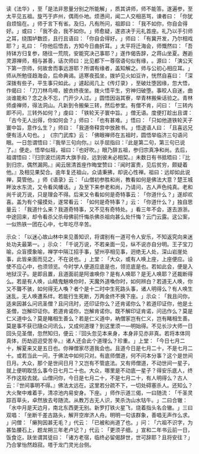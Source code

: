 读《法华》​，至「是法非思量分别之所能解」​，质其讲师，师不能答。遂遍参，至太平见五祖。旋丐于庐州，偶雨仆地。烦懑间，闻二人交相恶骂，谏者曰：​「你犹自烦恼在。​」师于言下有省。及归，凡有所问，祖即曰：​「我不如你，你自会得好。​」或曰：​「我不会，我不如你。​」师愈疑，遂咨决于元礼首座。礼乃以手引师之耳，绕围垆数匝，且行且语曰：​「你自会得好。​」师曰：​「有冀开发，乃尔相戏耶？​」礼曰：​「你他后悟去，方知今日曲折耳。​」太平将迁海会，师慨然曰：​「吾持钵方归复参，随往一荒院，安能究决己事耶？​」遂作偈告辞，之蒋山坐夏。邂逅灵源禅师，相与甚善，话次师曰：比见都下一尊宿语句似有缘，​。源曰：​「演公天下第一宗师，何故舍而事远游耶？所谓有缘者，盖知解之。师与公初心相应耳。​」师从所勉径趋海会，后命典谒。适寒夜孤坐，拨垆见火如豆许，恍然自喜曰：​「深深拨有些子，平生事只如此。​」遽起阅几上《传灯录》​，至破灶堕因缘，忽大悟，作偈曰：​「刀刀林鸟啼，披衣终夜坐。拨火悟平生，穷神归破堕。事皎人自迷，曲淡谁能和？念之永不忘，门开少人过。​」圆悟因诣其寮，举青林搬柴话验之。青林师虔禅师，得法洞山。凡新到令搬柴三转，然后参堂。有僧不肯，问曰：​「三转内即不问，三转外如何？​」虔曰：​「铁轮天子寰中旨。​」僧无语。度便打趁出且谓：​「古今无人出得，你如何会？​」师曰：​「也有甚难。​」悟曰：​「只如他道铁轮天子寰中旨，意作么生？​」师曰：​「我道帝释宫中放赦书。​」悟退语人曰：​「且喜远兄便有活人句也。​」​《宗门武库》云：​「佛眼禅师在五祖时，圆悟举临济三句语问眼。一日忽谓悟曰：『我举三句向你。』以手屈指曰：『此是第二句，第三句已说了。』便走。悟举似祖，祖曰：『也好吹。』眼乃辞五祖，参归宗真净和尚。去后，祖谓悟曰：『归宗波烂阔弄大旗手段，远到彼未必相契。』未数日有书抵牾曰：『比到归宗，偶然漏网。』闻云居清首座作晦堂赞曰：『闻时富贵，见后贫穷，颇疑着他。』及相见果契合。逾年复还祖山，众请秉拂，却说心性禅。祖曰：远却如此说禅，莫管他。​」师《语录》云：​「山僧初参胜和尚，教看如何是佛法大意？楚王城畔汝水东流，又令看风幡话。​」及至下来参老和尚，乃请问，古人声色纯真。老和尚千说万说，只是理会不得。后来又令看如何是奇特事云：​「你道什么？​」遂却欢喜。盖为有个撮摸处，遂常看云：​「如何是奇特事？​」云：​「你道什么？​」独自思量云：​「我道什么来？我道奇特事，又不见有奇特处。​」看三年不会，遂去游浙。中途回来，却令看杀父杀母佛前忏悔杀佛杀祖向甚么处忏悔？云门云露。这公案，一似热铁一团在心中，七年吃尽辛苦。

示众：​「以迷心故山林中来见善知识，将谓别有一道可令人安乐，不知返究向来迷处功夫最第一。​」示众：​「千说万说，不若亲面一见，纵不说亦自分明。王子宝刀喻，众盲摸象喻，禅学中隔江招手事，望州亭相见事，迥绝无人处，深山岩崖处事，此皆亲面而见之，不在说也。​」上堂：​「大众，或有人唤上座，上座便应。设使不应心中，也须领览。今时学人便道应底是也，领览底是也。若如此会，便是入地狱汉子。是即且置，且道面前是阿谁唤你？是有人唤耶？是无人唤耶？还裁断得么。若是有人唤，山精鬼魅唤你时，天魔外道喚你时，如何辨白？若道无人唤，你又不聾不骇，如何得无人喚？者个是十二时中生死路头事，诸人明得么？有人唤生迷乱，无人唤遭系绊。若能行生死断，万两金终不换下座。​」示众：​「我且问你，适来因甚么问讯圣僧？且问讯时，还印证你么？还肯诺你么？若道印证你，他是土圣僧，岂解印证你。若道肯诺你，岂解肯诺你。既不解印证肯诺，问迅作么？莫是仁义道中么？莫是睹相生善么？若是仁义道中，衲僧家岂有仁义，岂有睹相生善。莫是事不获已隨众问讯么，又成何道理？到这里须一—明始得。不见长沙大师一日回头见圣僧，忽然知归，便云：『回头忽见本来身，本身非见亦非真。若将本体同真体，历劫迢迢受苦辛。』诸人还会此个道理么？珍重。​」上堂：​「今日七月二十，解夏来又是五日也。你禅僧家尽道我会也。且道今日是七月二十，不是七月二十。或若当此一问，于佛法中如何只对。有底师僧道，何不问本分事？这个是世间日月。大众，那个是世间日月？又岂有不管底法。又有师僧道，不动世间一星子，就上便明取恁么事今日七月二十也。大众，哪里是不动底一星子？得安乐底人，终不作这般去就。山僧问你，今日是七月二十，不是七月二十，有人明得么？古人云：『世间事明不得。』佛法太远在。这里若分疏不下，一切处碍塞杀人。还知么？大火聚中难着手，清凉池内易安身。下座。​」师作示道三偈，一曰随流：​「千圣灵踪百草头，卓然放去号随流。从教万古无人识，笑杀沩山水牯牛。​」二曰合辙：​「水中月是天边月，南北东西更无别。新罗打铁火星飞，烧着指头名合辙。​」三曰双唱：​「坐断千差古路头，解开空岸济人舟。明明一句该群象，善唱无声作么求。​」问僧：​「癞狗因甚无毛？​」代云：​「已被和尚道了也。​」问：​「六祖不识字，为甚坠腰石上，题龙朔三年老卢记？​」代云：​「更须子细。​」宣和二年书云前一日，饭食讫，趺坐谓其徒曰：​「诸方老宿，临终必留偈辞世，世可辞耶？且将安往？​」乃合掌怡然趋寂。塔于龙门灵光台侧。